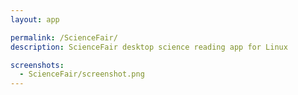 ```yaml
---
layout: app

permalink: /ScienceFair/
description: ScienceFair desktop science reading app for Linux

screenshots:
  - ScienceFair/screenshot.png
---
```

